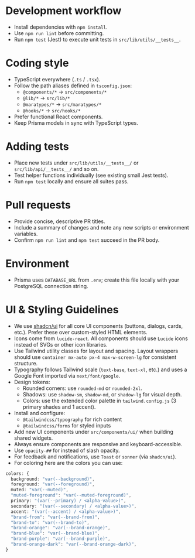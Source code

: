 # Development workflow
- Install dependencies with `npm install`.
- Use `npm run lint` before committing.
- Run `npm test` (Jest) to execute unit tests in `src/lib/utils/__tests__`.

# Coding style
- TypeScript everywhere (`.ts` / `.tsx`).
- Follow the path aliases defined in `tsconfig.json`:
  - `@components/*` → `src/components/*`
  - `@lib/*` → `src/lib/*`
  - `@maratypes/*` → `src/maratypes/*`
  - `@hooks/*` → `src/hooks/*`
- Prefer functional React components.
- Keep Prisma models in sync with TypeScript types.

# Adding tests
- Place new tests under `src/lib/utils/__tests__/` or `src/lib/api/__tests__/` and so on. 
- Test helper functions individually (see existing small Jest tests).
- Run `npm test` locally and ensure all suites pass.

# Pull requests
- Provide concise, descriptive PR titles.
- Include a summary of changes and note any new scripts or environment variables.
- Confirm `npm run lint` and `npm test` succeed in the PR body.

# Environment
- Prisma uses `DATABASE_URL` from `.env`; create this file locally with
  your PostgreSQL connection string.


# UI & Styling Guidelines

- We use [shadcn/ui](https://ui.shadcn.com) for all core UI components (buttons, dialogs, cards, etc.). Prefer these over custom-styled HTML elements.
- Icons come from `lucide-react`. All components should use `Lucide` icons instead of SVGs or other icon libraries.
- Use Tailwind utility classes for layout and spacing. Layout wrappers should use `container mx-auto px-4 max-w-screen-lg` for consistent structure.
- Typography follows Tailwind scale (`text-base`, `text-xl`, etc.) and uses a Google Font imported via `next/font/google`.
- Design tokens:
  - Rounded corners: use `rounded-md` or `rounded-2xl`.
  - Shadows: use `shadow-sm`, `shadow-md`, or `shadow-lg` for visual depth.
  - Colors: use the extended color palette in `tailwind.config.js` (3 primary shades and 1 accent).
- Install and configure:
  - `@tailwindcss/typography` for rich content
  - `@tailwindcss/forms` for styled inputs
- Add new UI components under `src/components/ui/` when building shared widgets.
- Always ensure components are responsive and keyboard-accessible.
- Use `opacity-##` for instead of slash opacity.
- For feedback and notifications, use `Toast` or `sonner` (via `shadcn/ui`).
- For coloring here are the colors you can use:
```ts
colors: {
  background: "var(--background)",
  foreground: "var(--foreground)",
  muted: "var(--muted)",
  "muted-foreground": "var(--muted-foreground)",
  primary: "(var(--primary) / <alpha-value>)",
  secondary: "(var(--secondary) / <alpha-value>)",
  accent: "(var(--accent) / <alpha-value>)",
  "brand-from": "var(--brand-from)",
  "brand-to": "var(--brand-to)",
  "brand-orange": "var(--brand-orange)",
  "brand-blue": "var(--brand-blue)",
  "brand-purple": "var(--brand-purple)",
  "brand-orange-dark": "var(--brand-orange-dark)",
}
```
